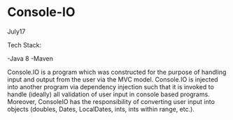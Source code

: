 # Console-IO
July17

Tech Stack:

-Java 8
-Maven


Console.IO is a program which was constructed for the purpose of handling input and output from the user via the MVC model. Console.IO is injected into another program via dependency injection such that it is invoked to handle (ideally) all validation of user input in console based programs. Moreover, ConsoleIO has the responsibility of converting user input into objects (doubles, Dates, LocalDates, ints, ints within range, etc.). 



